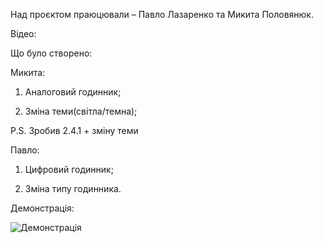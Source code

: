 Над проєктом праюцювали – Павло Лазаренко та Микита Половянюк.

Відео: 

Що було створено:

Микита:

  1. Аналоговий годинник;
    
  2. Зміна теми(світла/темна);
    
P.S. Зробив 2.4.1 + зміну теми

Павло:
  
  1. Цифровий годинник;
  
  2. Зміна типу годинника.



Демонстрація:

![Демонстрація](demo.gif)       
